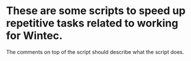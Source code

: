 # These are some scripts to speed up repetitive tasks related to working for Wintec.

The comments on top of the script should describe what the script does.
